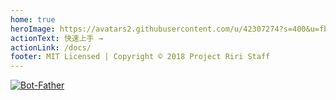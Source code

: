 ```yaml
---
home: true
heroImage: https://avatars2.githubusercontent.com/u/42307274?s=400&u=fbeff63f7bce865236112d7a6a7e700b8ca0bcb8&v=4
actionText: 快速上手 →
actionLink: /docs/
footer: MIT Licensed | Copyright © 2018 Project Riri Staff
---
```


[![Bot-Father](https://core.telegram.org/file/811140327/1/zlN4goPTupk/9ff2f2f01c4bd1b013)](https://core.telegram.org/bots)

<style>
  img {
    max-width: 128px;
    max-height: 128px;
  }
</style>